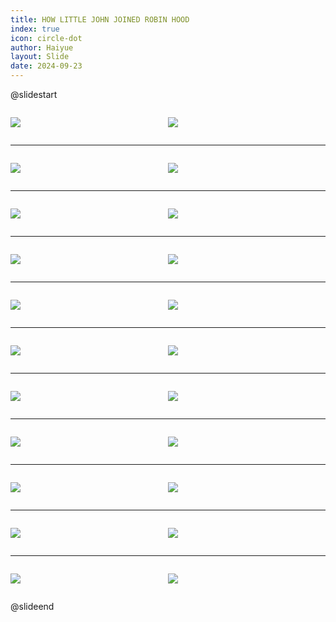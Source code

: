 ```yaml
---
title: HOW LITTLE JOHN JOINED ROBIN HOOD
index: true
icon: circle-dot
author: Haiyue
layout: Slide
date: 2024-09-23
---
```

 
@slidestart

<div style="display:flex">
<div style="flex:1">

![](/reading/english/Level-Y/HOW%20LITTLE%20JOHN%20JOINED%20ROBIN%20HOOD/001.webp)
</div>
<div style="flex:1">

![](/reading/english/Level-Y/HOW%20LITTLE%20JOHN%20JOINED%20ROBIN%20HOOD/002.webp)
</div>
</div>

---

<div style="display:flex">
<div style="flex:1">

![](/reading/english/Level-Y/HOW%20LITTLE%20JOHN%20JOINED%20ROBIN%20HOOD/003.webp)
</div>
<div style="flex:1">

![](/reading/english/Level-Y/HOW%20LITTLE%20JOHN%20JOINED%20ROBIN%20HOOD/004.webp)
</div>
</div>

---

<div style="display:flex">
<div style="flex:1">

![](/reading/english/Level-Y/HOW%20LITTLE%20JOHN%20JOINED%20ROBIN%20HOOD/005.webp)
</div>
<div style="flex:1">

![](/reading/english/Level-Y/HOW%20LITTLE%20JOHN%20JOINED%20ROBIN%20HOOD/006.webp)
</div>
</div>

---

<div style="display:flex">
<div style="flex:1">

![](/reading/english/Level-Y/HOW%20LITTLE%20JOHN%20JOINED%20ROBIN%20HOOD/007.webp)
</div>
<div style="flex:1">

![](/reading/english/Level-Y/HOW%20LITTLE%20JOHN%20JOINED%20ROBIN%20HOOD/008.webp)
</div>
</div>

---

<div style="display:flex">
<div style="flex:1">

![](/reading/english/Level-Y/HOW%20LITTLE%20JOHN%20JOINED%20ROBIN%20HOOD/009.webp)
</div>
<div style="flex:1">

![](/reading/english/Level-Y/HOW%20LITTLE%20JOHN%20JOINED%20ROBIN%20HOOD/010.webp)
</div>
</div>

---

<div style="display:flex">
<div style="flex:1">

![](/reading/english/Level-Y/HOW%20LITTLE%20JOHN%20JOINED%20ROBIN%20HOOD/011.webp)
</div>
<div style="flex:1">

![](/reading/english/Level-Y/HOW%20LITTLE%20JOHN%20JOINED%20ROBIN%20HOOD/012.webp)
</div>
</div>

---

<div style="display:flex">
<div style="flex:1">

![](/reading/english/Level-Y/HOW%20LITTLE%20JOHN%20JOINED%20ROBIN%20HOOD/013.webp)
</div>
<div style="flex:1">

![](/reading/english/Level-Y/HOW%20LITTLE%20JOHN%20JOINED%20ROBIN%20HOOD/014.webp)
</div>
</div>

---

<div style="display:flex">
<div style="flex:1">

![](/reading/english/Level-Y/HOW%20LITTLE%20JOHN%20JOINED%20ROBIN%20HOOD/015.webp)
</div>
<div style="flex:1">

![](/reading/english/Level-Y/HOW%20LITTLE%20JOHN%20JOINED%20ROBIN%20HOOD/016.webp)
</div>
</div>

---

<div style="display:flex">
<div style="flex:1">

![](/reading/english/Level-Y/HOW%20LITTLE%20JOHN%20JOINED%20ROBIN%20HOOD/017.webp)
</div>
<div style="flex:1">

![](/reading/english/Level-Y/HOW%20LITTLE%20JOHN%20JOINED%20ROBIN%20HOOD/018.webp)
</div>
</div>

---

<div style="display:flex">
<div style="flex:1">

![](/reading/english/Level-Y/HOW%20LITTLE%20JOHN%20JOINED%20ROBIN%20HOOD/019.webp)
</div>
<div style="flex:1">

![](/reading/english/Level-Y/HOW%20LITTLE%20JOHN%20JOINED%20ROBIN%20HOOD/020.webp)
</div>
</div>

---

<div style="display:flex">
<div style="flex:1">

![](/reading/english/Level-Y/HOW%20LITTLE%20JOHN%20JOINED%20ROBIN%20HOOD/021.webp)
</div>
<div style="flex:1">

![](/reading/english/Level-Y/HOW%20LITTLE%20JOHN%20JOINED%20ROBIN%20HOOD/022.webp)
</div>
</div>

@slideend